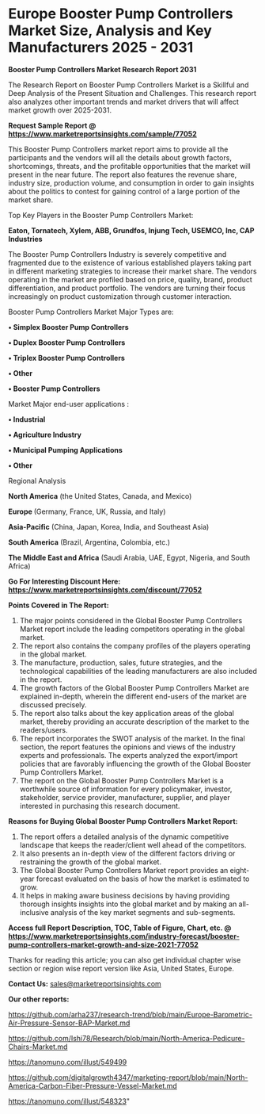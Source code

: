 # Europe Booster Pump Controllers Market Size, Analysis and Key Manufacturers 2025 - 2031

<strong>Booster Pump Controllers Market Research Report 2031</strong>

The Research Report on Booster Pump Controllers Market is a Skillful and Deep Analysis of the Present Situation and Challenges. This research report also analyzes other important trends and market drivers that will affect market growth over 2025-2031.

<strong>Request Sample Report @ <a href=https://www.marketreportsinsights.com/sample/77052>https://www.marketreportsinsights.com/sample/77052</a></strong>

This Booster Pump Controllers market report aims to provide all the participants and the vendors will all the details about growth factors, shortcomings, threats, and the profitable opportunities that the market will present in the near future. The report also features the revenue share, industry size, production volume, and consumption in order to gain insights about the politics to contest for gaining control of a large portion of the market share.

Top Key Players in the Booster Pump Controllers Market:

<strong>Eaton, Tornatech, Xylem, ABB, Grundfos, Injung Tech, USEMCO, Inc, CAP Industries</strong>

The Booster Pump Controllers Industry is severely competitive and fragmented due to the existence of various established players taking part in different marketing strategies to increase their market share. The vendors operating in the market are profiled based on price, quality, brand, product differentiation, and product portfolio. The vendors are turning their focus increasingly on product customization through customer interaction.

Booster Pump Controllers Market Major Types are:

<strong>• Simplex Booster Pump Controllers

• Duplex Booster Pump Controllers

• Triplex Booster Pump Controllers

• Other

• Booster Pump Controllers</strong>

Market Major end-user applications :

<strong>• Industrial

• Agriculture Industry

• Municipal Pumping Applications

• Other</strong>

Regional Analysis

</u><strong><b>North America</b></strong> (the United States, Canada, and Mexico)

<strong><b>Europe </b></strong>(Germany, France, UK, Russia, and Italy)

<strong><b>Asia-Pacific</b></strong> (China, Japan, Korea, India, and Southeast Asia)

<strong><b>South America</b></strong> (Brazil, Argentina, Colombia, etc.)

<strong><b>The Middle East and Africa</b></strong> (Saudi Arabia, UAE, Egypt, Nigeria, and South Africa)

<strong>Go For Interesting Discount Here: <a href=https://www.marketreportsinsights.com/discount/77052>https://www.marketreportsinsights.com/discount/77052</a></strong>

<strong>Points Covered in The Report:</strong>
<ol>
  <li>The major points considered in the Global Booster Pump Controllers Market report include the leading competitors operating in the global market.</li>
  <li>The report also contains the company profiles of the players operating in the global market.</li>
  <li>The manufacture, production, sales, future strategies, and the technological capabilities of the leading manufacturers are also included in the report.</li>
  <li>The growth factors of the Global Booster Pump Controllers Market are explained in-depth, wherein the different end-users of the market are discussed precisely.</li>
  <li>The report also talks about the key application areas of the global market, thereby providing an accurate description of the market to the readers/users.</li>
  <li>The report incorporates the SWOT analysis of the market. In the final section, the report features the opinions and views of the industry experts and professionals. The experts analyzed the export/import policies that are favorably influencing the growth of the Global Booster Pump Controllers Market.</li>
  <li>The report on the Global Booster Pump Controllers Market is a worthwhile source of information for every policymaker, investor, stakeholder, service provider, manufacturer, supplier, and player interested in purchasing this research document.</li>
</ol>
<strong>Reasons for Buying Global Booster Pump Controllers Market Report:</strong>

<ol>
  <li>The report offers a detailed analysis of the dynamic competitive landscape that keeps the reader/client well ahead of the competitors.</li>
  <li>It also presents an in-depth view of the different factors driving or restraining the growth of the global market.</li>
  <li>The Global Booster Pump Controllers Market report provides an eight-year forecast evaluated on the basis of how the market is estimated to grow.</li>
  <li>It helps in making aware business decisions by having providing thorough insights insights into the global market and by making an all-inclusive analysis of the key market segments and sub-segments.</li>
</ol>
<strong>Access full Report Description, TOC, Table of Figure, Chart, etc. @ <a href=https://www.marketreportsinsights.com/industry-forecast/booster-pump-controllers-market-growth-and-size-2021-77052>https://www.marketreportsinsights.com/industry-forecast/booster-pump-controllers-market-growth-and-size-2021-77052</a></strong>


Thanks for reading this article; you can also get individual chapter wise section or region wise report version like Asia, United States, Europe.

<strong>Contact Us:</strong>
sales@marketreportsinsights.com

<strong>Our other reports:</strong>

<a href=https://github.com/arha237/research-trend/blob/main/Europe-Barometric-Air-Pressure-Sensor-BAP-Market.md>https://github.com/arha237/research-trend/blob/main/Europe-Barometric-Air-Pressure-Sensor-BAP-Market.md</a>

<a href=https://github.com/Ishi78/Research/blob/main/North-America-Pedicure-Chairs-Market.md>https://github.com/Ishi78/Research/blob/main/North-America-Pedicure-Chairs-Market.md</a>

<a href=https://tanomuno.com/illust/549499>https://tanomuno.com/illust/549499</a>

<a href=https://github.com/digitalgrowth4347/marketing-report/blob/main/North-America-Carbon-Fiber-Pressure-Vessel-Market.md>https://github.com/digitalgrowth4347/marketing-report/blob/main/North-America-Carbon-Fiber-Pressure-Vessel-Market.md</a>

<a href=https://tanomuno.com/illust/548323>https://tanomuno.com/illust/548323</a>"
